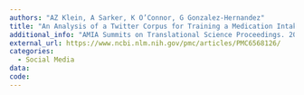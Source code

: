 ```yaml
---
authors: "AZ Klein, A Sarker, K O’Connor, G Gonzalez-Hernandez"
title: "An Analysis of a Twitter Corpus for Training a Medication Intake Classifier."
additional_info: "AMIA Summits on Translational Science Proceedings. 2019. 102–106. PMID: 31258961"
external_url: https://www.ncbi.nlm.nih.gov/pmc/articles/PMC6568126/
categories:
  - Social Media
data:
code:
---
```

